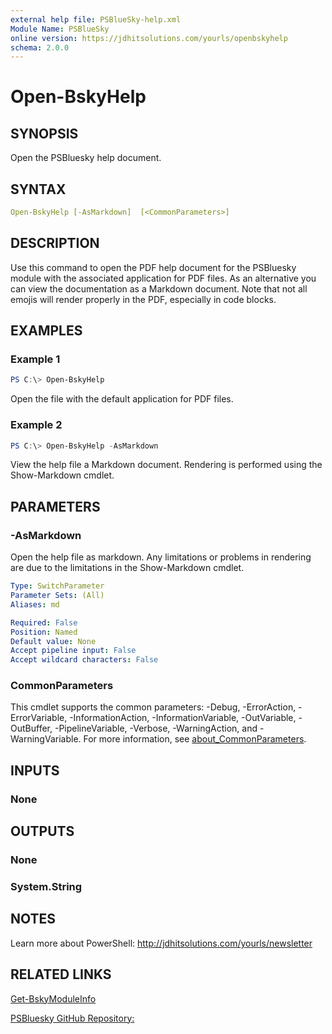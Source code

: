 ```yaml
---
external help file: PSBlueSky-help.xml
Module Name: PSBlueSky
online version: https://jdhitsolutions.com/yourls/openbskyhelp
schema: 2.0.0
---
```


# Open-BskyHelp

## SYNOPSIS

Open the PSBluesky help document.

## SYNTAX

```yaml
Open-BskyHelp [-AsMarkdown]  [<CommonParameters>]
```

## DESCRIPTION

Use this command to open the PDF help document for the PSBluesky module with the associated application for PDF files. As an alternative you can view the documentation as a Markdown document. Note that not all emojis will render properly in the PDF, especially in code blocks.

## EXAMPLES

### Example 1

```powershell
PS C:\> Open-BskyHelp
```

Open the file with the default application for PDF files.

### Example 2

```powershell
PS C:\> Open-BskyHelp -AsMarkdown
```

View the help file a Markdown document. Rendering is performed using the Show-Markdown cmdlet.

## PARAMETERS

### -AsMarkdown

Open the help file as markdown. Any limitations or problems in rendering are due to the limitations in the Show-Markdown cmdlet.

```yaml
Type: SwitchParameter
Parameter Sets: (All)
Aliases: md

Required: False
Position: Named
Default value: None
Accept pipeline input: False
Accept wildcard characters: False
```

### CommonParameters

This cmdlet supports the common parameters: -Debug, -ErrorAction, -ErrorVariable, -InformationAction, -InformationVariable, -OutVariable, -OutBuffer, -PipelineVariable, -Verbose, -WarningAction, and -WarningVariable. For more information, see [about_CommonParameters](http://go.microsoft.com/fwlink/?LinkID=113216).

## INPUTS

### None

## OUTPUTS

### None

### System.String

## NOTES

Learn more about PowerShell: http://jdhitsolutions.com/yourls/newsletter

## RELATED LINKS

[Get-BskyModuleInfo](Get-BskyModuleInfo.md)

[PSBluesky GitHub Repository:](https://github.com/jdhitsolutions/PSBluesky)
